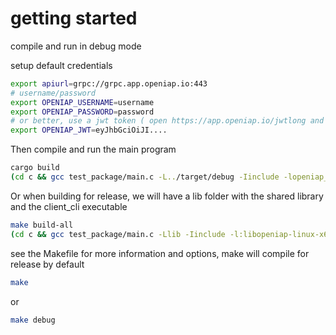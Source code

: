 # getting started
compile and run in debug mode

setup default credentials
```bash
export apiurl=grpc://grpc.app.openiap.io:443
# username/password
export OPENIAP_USERNAME=username
export OPENIAP_PASSWORD=password
# or better, use a jwt token ( open https://app.openiap.io/jwtlong and copy the jwt value)
export OPENIAP_JWT=eyJhbGciOiJI....
```

Then compile and run the main program
```bash
cargo build
(cd c && gcc test_package/main.c -L../target/debug -Iinclude -lopeniap_clib -Wl,-rpath=../target/debug -o client_cli && ./client_cli )
```

Or when building for release, we will have a lib folder with the shared library and the client_cli executable
```bash
make build-all
(cd c && gcc test_package/main.c -Llib -Iinclude -l:libopeniap-linux-x64.so -Wl,-rpath=lib -o client_cli && ./client_cli)

```

see the Makefile for more information and options, make will compile for release by default
```bash
make
```
or
```bash
make debug
```
